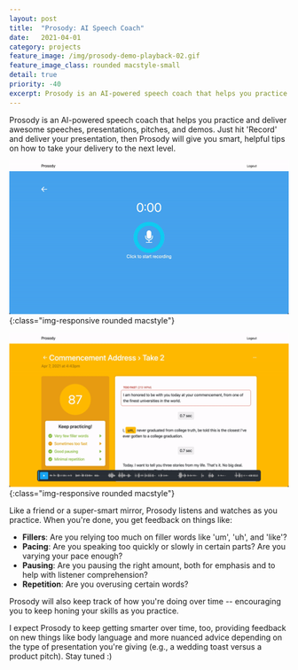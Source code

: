 ```yaml
---
layout: post
title:  "Prosody: AI Speech Coach"
date:   2021-04-01
category: projects
feature_image: /img/prosody-demo-playback-02.gif
feature_image_class: rounded macstyle-small
detail: true 
priority: -40
excerpt: Prosody is an AI-powered speech coach that helps you practice and deliver awesome speeches, presentations, pitches, and demos. 
---
```


Prosody is an AI-powered speech coach that helps you practice and deliver awesome speeches, presentations, pitches, and demos. Just hit 'Record' and deliver your presentation, then Prosody will give you smart, helpful tips on how to take your delivery to the next level. 

![](/img/prosody-demo-recording-01.gif){:class="img-responsive rounded macstyle"}

![](/img/prosody-demo-pacing-02.gif){:class="img-responsive rounded macstyle"}

Like a friend or a super-smart mirror, Prosody listens and watches as you practice. When you're done, you get feedback on things like:

 * **Fillers**: Are you relying too much on filler words like 'um', 'uh', and 'like'?
 * **Pacing**: Are you speaking too quickly or slowly in certain parts? Are you varying your pace enough?
 * **Pausing**: Are you pausing the right amount, both for emphasis and to help with listener comprehension?
 * **Repetition**: Are you overusing certain words? 
 
Prosody will also keep track of how you're doing over time -- encouraging you to keep honing your skills as you practice.

I expect Prosody to keep getting smarter over time, too, providing feedback on new things like body language and more nuanced advice depending on the type of presentation you're giving (e.g., a wedding toast versus a product pitch). Stay tuned :)
